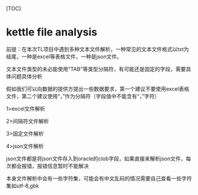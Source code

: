 [TOC]

# kettle file analysis



前提：在本次TL项目中遇到多种文本文件解析，一种常见的文本文件格式以txt为结尾，一种是excel等表格文件，一种是json文件。

文本文件类型的未必能使用"TAB"等类型分隔符，有可能还是固定的字段，需要具体问题具体分析

假如我们可以向数据的提供方提出一些数据要求，第一个建议不要使用excel表格文件，第二个建议使用“，”作为分隔符（字段值中不能含有“，”字符）

1>excel文件解析

2>间隔符文件解析

3>固定文件解析

4>json文件解析

json文件都是将json文件存入到oracle的clob字段，如果直接来解析json文件，每次都会报错，报错信息暂时不能解决

本身文件解析中会有一些字符集，可能会有中文乱码的情况需要自己查看一些字符集如utf-8,gbk